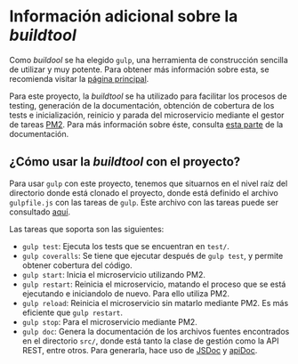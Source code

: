 # Información adicional sobre la _buildtool_

Como *buildool* se ha elegido `gulp`, una herramienta de
construcción sencilla de utilizar y muy potente. Para obtener
más información sobre esta, se recomienda visitar la [página principal](https://gulpjs.com/).

Para este proyecto, la *buildtool* se ha utilizado para facilitar los procesos
de testing, generación de la documentación, obtención de cobertura
de los tests e inicialización, reinicio y parada del microservicio
mediante el gestor de tareas [PM2](https://pm2.keymetrics.io/).
Para más información sobre éste, consulta [esta parte]()
de la documentación.

## ¿Cómo usar la _buildtool_ con el proyecto?

Para usar `gulp` con este proyecto, tenemos que situarnos en el
nivel raíz del directorio donde está clonado el proyecto, donde está
definido el archivo `gulpfile.js` con las tareas de `gulp`. Este archivo
con las tareas puede ser consultado [aquí](https://github.com/Vol0kin/Vocabulary/blob/master/gulpfile.js).

Las tareas que soporta son las siguientes:

* `gulp test`: Ejecuta los tests que se encuentran en `test/`.
* `gulp coveralls`: Se tiene que ejecutar después de `gulp test`, y permite
obtener cobertura del código.
* `gulp start`: Inicia el microservicio utilizando PM2.
* `gulp restart`: Reinicia el microservicio, matando el proceso que se está ejecutando
e iniciandolo de nuevo. Para ello utiliza PM2.
* `gulp reload`: Reinicia el microservicio sin matarlo mediante PM2. Es más eficiente
que `gulp restart`.
* `gulp stop`: Para el microservicio mediante PM2.
* `gulp doc`: Genera la documentación de los archivos fuentes encontrados en
el directorio `src/`, donde está tanto la clase de gestión como la API REST, entre
otros. Para generarla, hace uso de [JSDoc](https://jsdoc.app/about-getting-started.html)
y [apiDoc](https://apidocjs.com/).

